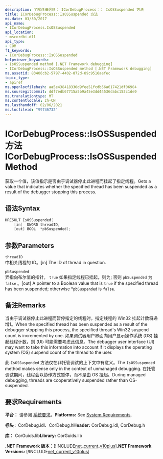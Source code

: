 ```yaml
---
description: 了解详细信息： ICorDebugProcess：： IsOSSuspended 方法
title: ICorDebugProcess::IsOSSuspended 方法
ms.date: 03/30/2017
api_name:
- ICorDebugProcess.IsOSSuspended
api_location:
- mscordbi.dll
api_type:
- COM
f1_keywords:
- ICorDebugProcess::IsOSSuspended
helpviewer_keywords:
- IsOSSuspended method [.NET Framework debugging]
- ICorDebugProcess::IsOSSuspended method [.NET Framework debugging]
ms.assetid: 83406cb2-5797-4402-872d-89c9516aefec
topic_type:
- apiref
ms.openlocfilehash: aa5e438418330d9fee51fcdb56a617421df06904
ms.sourcegitcommit: ddf7edb67715a5b9a45e3dd44536dabc153c1de0
ms.translationtype: MT
ms.contentlocale: zh-CN
ms.lasthandoff: 02/06/2021
ms.locfileid: "99746732"
---
```

# <a name="icordebugprocessisossuspended-method"></a><span data-ttu-id="e6366-103">ICorDebugProcess::IsOSSuspended 方法</span><span class="sxs-lookup"><span data-stu-id="e6366-103">ICorDebugProcess::IsOSSuspended Method</span></span>

<span data-ttu-id="e6366-104">获取一个值，该值指示是否由于调试器停止此进程而挂起了指定线程。</span><span class="sxs-lookup"><span data-stu-id="e6366-104">Gets a value that indicates whether the specified thread has been suspended as a result of the debugger stopping this process.</span></span>  
  
## <a name="syntax"></a><span data-ttu-id="e6366-105">语法</span><span class="sxs-lookup"><span data-stu-id="e6366-105">Syntax</span></span>  
  
```cpp  
HRESULT IsOSSuspended(  
    [in]  DWORD threadID,  
    [out] BOOL  *pbSuspended);  
```  
  
## <a name="parameters"></a><span data-ttu-id="e6366-106">参数</span><span class="sxs-lookup"><span data-stu-id="e6366-106">Parameters</span></span>  

 `threadID`  
 <span data-ttu-id="e6366-107">中相关线程的 ID。</span><span class="sxs-lookup"><span data-stu-id="e6366-107">[in] The ID of thread in question.</span></span>  
  
 `pbSuspended`  
 <span data-ttu-id="e6366-108">弄指向布尔值的指针， `true` 如果指定线程已挂起，则为; 否则 `pbSuspended` 为 `false` 。</span><span class="sxs-lookup"><span data-stu-id="e6366-108">[out] A pointer to a Boolean value that is `true` if the specified thread has been suspended; otherwise \*`pbSuspended` is `false`.</span></span>  
  
## <a name="remarks"></a><span data-ttu-id="e6366-109">备注</span><span class="sxs-lookup"><span data-stu-id="e6366-109">Remarks</span></span>  

 <span data-ttu-id="e6366-110">当由于调试器停止此进程而暂停指定的线程时，指定线程的 Win32 挂起计数将递增1。</span><span class="sxs-lookup"><span data-stu-id="e6366-110">When the specified thread has been suspended as a result of the debugger stopping this process, the specified thread's Win32 suspend count is incremented by one.</span></span> <span data-ttu-id="e6366-111">如果调试器用户界面向用户显示操作系统 (OS) 挂起线程计数，则 (UI) 可能需要考虑此信息。</span><span class="sxs-lookup"><span data-stu-id="e6366-111">The debugger user interface (UI) may want to take this information into account if it displays the operating system (OS) suspend count of the thread to the user.</span></span>  
  
 <span data-ttu-id="e6366-112">此 `IsOSSuspended` 方法仅在非托管调试的上下文中有意义。</span><span class="sxs-lookup"><span data-stu-id="e6366-112">The `IsOSSuspended` method makes sense only in the context of unmanaged debugging.</span></span> <span data-ttu-id="e6366-113">在托管调试期间，线程会以协作方式暂停，而不是由 OS 挂起。</span><span class="sxs-lookup"><span data-stu-id="e6366-113">During managed debugging, threads are cooperatively suspended rather than OS-suspended.</span></span>  
  
## <a name="requirements"></a><span data-ttu-id="e6366-114">要求</span><span class="sxs-lookup"><span data-stu-id="e6366-114">Requirements</span></span>  

 <span data-ttu-id="e6366-115">**平台：** 请参阅 [系统要求](../../get-started/system-requirements.md)。</span><span class="sxs-lookup"><span data-stu-id="e6366-115">**Platforms:** See [System Requirements](../../get-started/system-requirements.md).</span></span>  
  
 <span data-ttu-id="e6366-116">**标头**：CorDebug.idl、CorDebug.h</span><span class="sxs-lookup"><span data-stu-id="e6366-116">**Header:** CorDebug.idl, CorDebug.h</span></span>  
  
 <span data-ttu-id="e6366-117">**库：** CorGuids.lib</span><span class="sxs-lookup"><span data-stu-id="e6366-117">**Library:** CorGuids.lib</span></span>  
  
 <span data-ttu-id="e6366-118">**.NET Framework 版本：**[!INCLUDE[net_current_v10plus](../../../../includes/net-current-v10plus-md.md)]</span><span class="sxs-lookup"><span data-stu-id="e6366-118">**.NET Framework Versions:** [!INCLUDE[net_current_v10plus](../../../../includes/net-current-v10plus-md.md)]</span></span>
